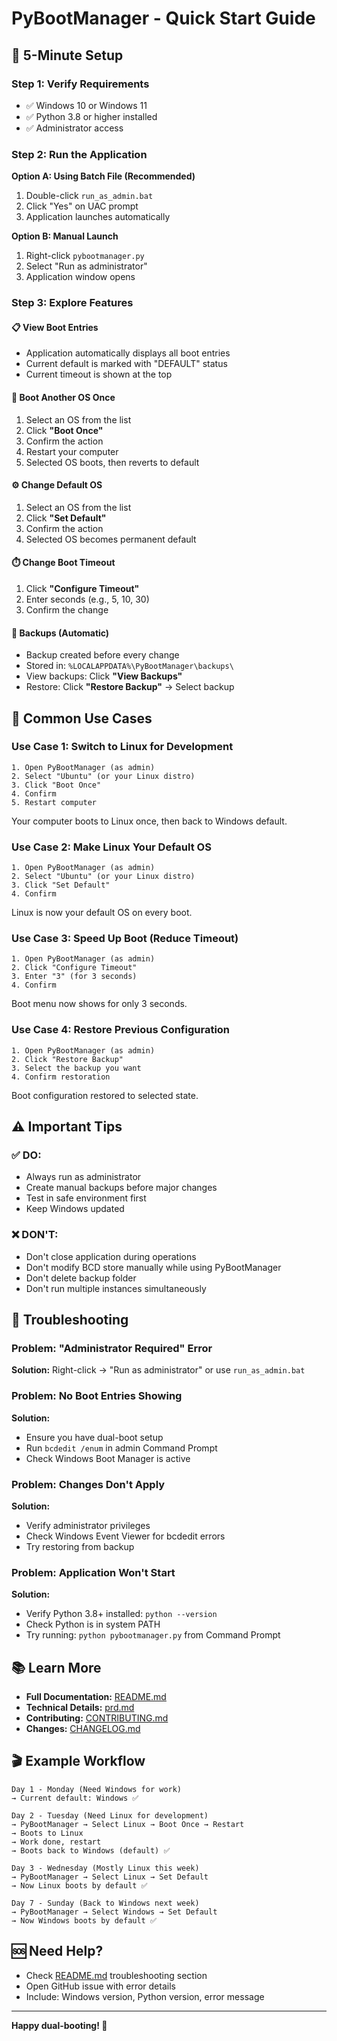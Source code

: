 # PyBootManager - Quick Start Guide

## 🚀 5-Minute Setup

### Step 1: Verify Requirements
- ✅ Windows 10 or Windows 11
- ✅ Python 3.8 or higher installed
- ✅ Administrator access

### Step 2: Run the Application

**Option A: Using Batch File (Recommended)**
1. Double-click `run_as_admin.bat`
2. Click "Yes" on UAC prompt
3. Application launches automatically

**Option B: Manual Launch**
1. Right-click `pybootmanager.py`
2. Select "Run as administrator"
3. Application window opens

### Step 3: Explore Features

#### 📋 View Boot Entries
- Application automatically displays all boot entries
- Current default is marked with "DEFAULT" status
- Current timeout is shown at the top

#### 🔄 Boot Another OS Once
1. Select an OS from the list
2. Click **"Boot Once"**
3. Confirm the action
4. Restart your computer
5. Selected OS boots, then reverts to default

#### ⚙️ Change Default OS
1. Select an OS from the list
2. Click **"Set Default"**
3. Confirm the action
4. Selected OS becomes permanent default

#### ⏱️ Change Boot Timeout
1. Click **"Configure Timeout"**
2. Enter seconds (e.g., 5, 10, 30)
3. Confirm the change

#### 💾 Backups (Automatic)
- Backup created before every change
- Stored in: `%LOCALAPPDATA%\PyBootManager\backups\`
- View backups: Click **"View Backups"**
- Restore: Click **"Restore Backup"** → Select backup

## 🎯 Common Use Cases

### Use Case 1: Switch to Linux for Development
```
1. Open PyBootManager (as admin)
2. Select "Ubuntu" (or your Linux distro)
3. Click "Boot Once"
4. Confirm
5. Restart computer
```
Your computer boots to Linux once, then back to Windows default.

### Use Case 2: Make Linux Your Default OS
```
1. Open PyBootManager (as admin)
2. Select "Ubuntu" (or your Linux distro)
3. Click "Set Default"
4. Confirm
```
Linux is now your default OS on every boot.

### Use Case 3: Speed Up Boot (Reduce Timeout)
```
1. Open PyBootManager (as admin)
2. Click "Configure Timeout"
3. Enter "3" (for 3 seconds)
4. Confirm
```
Boot menu now shows for only 3 seconds.

### Use Case 4: Restore Previous Configuration
```
1. Open PyBootManager (as admin)
2. Click "Restore Backup"
3. Select the backup you want
4. Confirm restoration
```
Boot configuration restored to selected state.

## ⚠️ Important Tips

### ✅ DO:
- Always run as administrator
- Create manual backups before major changes
- Test in safe environment first
- Keep Windows updated

### ❌ DON'T:
- Don't close application during operations
- Don't modify BCD store manually while using PyBootManager
- Don't delete backup folder
- Don't run multiple instances simultaneously

## 🐛 Troubleshooting

### Problem: "Administrator Required" Error
**Solution:** Right-click → "Run as administrator" or use `run_as_admin.bat`

### Problem: No Boot Entries Showing
**Solution:** 
- Ensure you have dual-boot setup
- Run `bcdedit /enum` in admin Command Prompt
- Check Windows Boot Manager is active

### Problem: Changes Don't Apply
**Solution:**
- Verify administrator privileges
- Check Windows Event Viewer for bcdedit errors
- Try restoring from backup

### Problem: Application Won't Start
**Solution:**
- Verify Python 3.8+ installed: `python --version`
- Check Python is in system PATH
- Try running: `python pybootmanager.py` from Command Prompt

## 📚 Learn More

- **Full Documentation:** [README.md](README.md)
- **Technical Details:** [prd.md](prd.md)
- **Contributing:** [CONTRIBUTING.md](CONTRIBUTING.md)
- **Changes:** [CHANGELOG.md](CHANGELOG.md)

## 🎬 Example Workflow

```
Day 1 - Monday (Need Windows for work)
→ Current default: Windows ✅

Day 2 - Tuesday (Need Linux for development)
→ PyBootManager → Select Linux → Boot Once → Restart
→ Boots to Linux
→ Work done, restart
→ Boots back to Windows (default) ✅

Day 3 - Wednesday (Mostly Linux this week)
→ PyBootManager → Select Linux → Set Default
→ Now Linux boots by default ✅

Day 7 - Sunday (Back to Windows next week)
→ PyBootManager → Select Windows → Set Default
→ Now Windows boots by default ✅
```

## 🆘 Need Help?

- Check [README.md](README.md) troubleshooting section
- Open GitHub issue with error details
- Include: Windows version, Python version, error message

---

**Happy dual-booting! 🚀**
